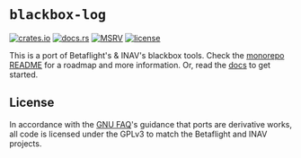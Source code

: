 # `blackbox-log`

[![crates.io](https://img.shields.io/crates/v/blackbox-log)](https://crates.io/blackbox-log)
[![docs.rs](https://img.shields.io/docsrs/blackbox-log)](https://docs.rs/blackbox-log)
[![MSRV](https://img.shields.io/static/v1?logo=rust&label=MSRV&color=dea584&message=1.65)](https://github.com/rust-lang/rust/blob/master/RELEASES.md)
[![license](https://img.shields.io/github/license/wetheredge/blackbox)](https://github.com/wetheredge/blackbox/blob/main/COPYING)

This is a port of Betaflight's & INAV's blackbox tools. Check the [monorepo
README][readme] for a roadmap and more information. Or, read the
[docs](https://docs.rs/blackbox-log) to get started.

## License

In accordance with the [GNU FAQ][gpl-ports]'s guidance that ports are
derivative works, all code is licensed under the GPLv3 to match the Betaflight
and INAV projects.

[readme]: https://github.com/wetheredge/blackbox#readme
[gpl-ports]: https://www.gnu.org/licenses/gpl-faq.html#TranslateCode
